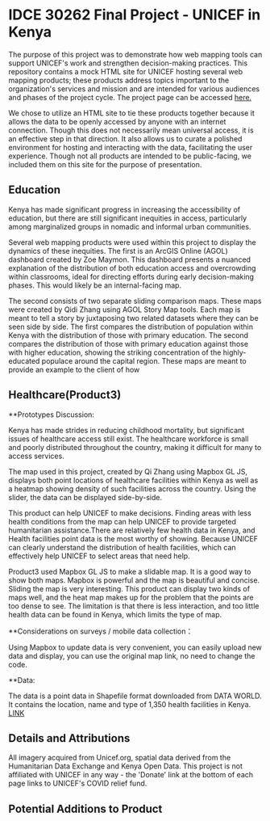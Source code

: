 # IDCE 30262 Final Project - UNICEF in Kenya
The purpose of this project was to demonstrate how web mapping tools can support UNICEF's work and strengthen decision-making practices. This repository contains a mock HTML site for UNICEF hosting several web mapping products; these products address topics important to the organization's services and mission and are intended for various audiences and phases of the project cycle. The project page can be accessed [here.](https://spikeroot.github.io/IDCE_30262_unicef/index.html)

We chose to utilize an HTML site to tie these products together because it allows the data to be openly accessed by anyone with an internet connection. Though this does not necessarily mean universal access, it is an effective step in that direction. It also allows us to curate a polished environment for hosting and interacting with the data, facilitating the user experience. Though not all products are intended to be public-facing, we included them on this site for the purpose of presentation.

## Education
Kenya has made significant progress in increasing the accessibility of education, but there are still significant inequities in access, particularly among marginalized groups in nomadic and informal urban communities.

Several web mapping products were used within this project to display the dynamics of these inequities. The first is an ArcGIS Online (AGOL) dashboard created by Zoe Maymon. This dashboard presents a nuanced explanation of the distribution of both education access and overcrowding within classrooms, ideal for directing efforts during early decision-making phases. This would likely be an internal-facing map.

The second consists of two separate sliding comparison maps. These maps were created by Qidi Zhang using AGOL Story Map tools. Each map is meant to tell a story by juxtaposing two related datasets where they can be seen side by side. The first compares the distribution of population within Kenya with the distribution of those with primary education. The second compares the distribution of those with primary education against those with higher education, showing the striking concentration of the highly-educated populace around the capital region. These maps are meant to provide an example to the client of how 


## Healthcare(Product3)
**Prototypes Discussion:

Kenya has made strides in reducing childhood mortality, but significant issues of healthcare access still exist.
The healthcare workforce is small and poorly distributed throughout the country, making it difficult for many to access services.

The map used in this project, created by Qi Zhang using Mapbox GL JS, displays both point locations of healthcare facilities within Kenya as well as a heatmap showing density of such facilities across the country. Using the slider, the data can be displayed side-by-side.

This product can help UNICEF to make decisions. Finding areas with less health conditions from the map can help UNICEF to provide targeted humanitarian assistance.There are relatively few health data in Kenya, and Health facilities point data is the most worthy of showing. Because UNICEF can clearly understand the distribution of health facilities, which can effectively help UNICEF to select areas that need help.

Product3 used Mapbox GL JS to make a slidable map. It is a good way to show both maps. Mapbox is powerful and the map is beautiful and concise. Sliding the map is very interesting. This product can display two kinds of maps well, and the heat map makes up for the problem that the points are too dense to see. The limitation is that there is less interaction, and too little health data can be found in Kenya, which limits the type of map.

**Considerations on surveys / mobile data collection：

Using Mapbox to update data is very convenient, you can easily upload new data and display, you can use the original map link, no need to change the code.

**Data:

The data is a point data in Shapefile format downloaded from DATA WORLD. It contains the location, name and type of 1,350 health facilities in Kenya. [LINK](https://data.world/healthsites/df79db22-da00-4c05-bda0-79c14f27132d)

## Details and Attributions
All imagery acquired from Unicef.org, spatial data derived from the Humanitarian Data Exchange and Kenya Open Data. This project is not affiliated with UNICEF in any way - the 'Donate' link at the bottom of each page links to UNICEF's COVID relief fund.

## Potential Additions to Product
